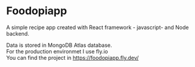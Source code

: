 # Foodopiapp
A simple recipe app created with React framework - javascript- and Node backend.

Data is stored in MongoDB Atlas database.  <br />
For the production environmet I use fly.io <br />
You can find the project in https://foodopiapp.fly.dev/